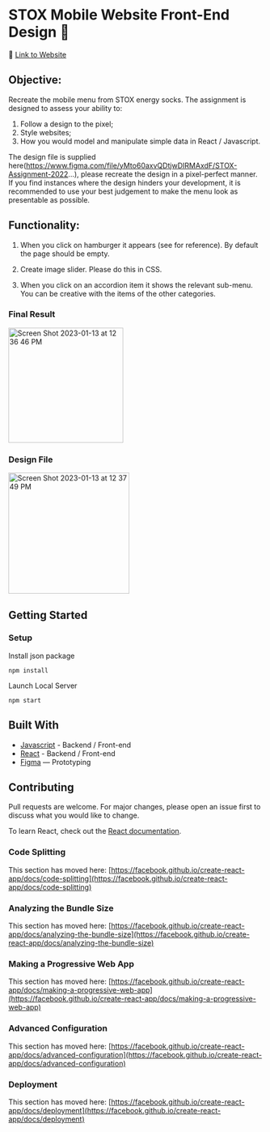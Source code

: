  # STOX Mobile Website Front-End Design 🚀

🔗  [Link to Website ](https://msinta.github.io/askphill/)

## Objective:
Recreate the mobile menu from STOX energy socks. The assignment is designed to assess your ability
to:
1. Follow a design to the pixel;
2. Style websites;
3. How you would model and manipulate simple data in React / Javascript.

The design file is supplied here(https://www.figma.com/file/yMto60axvQDtjwDIRMAxdF/STOX-Assignment-2022...), please recreate the design in a pixel-perfect manner. If you find instances where the design hinders your development, it is recommended to use your best judgement
to make the menu look as presentable as possible.

## Functionality:
1. When you click on hamburger it appears (see for reference). By default the page
should be empty.

2. Create image slider. Please do this in CSS.

3. When you click on an accordion item it shows the relevant sub-menu. You can be creative with
the items of the other categories.


### Final Result
<img width="227" alt="Screen Shot 2023-01-13 at 12 36 46 PM" src="https://user-images.githubusercontent.com/114022804/212311623-35491259-6377-426f-ae5c-64e820499e35.png">

### Design File
<img width="239" alt="Screen Shot 2023-01-13 at 12 37 49 PM" src="https://user-images.githubusercontent.com/114022804/212311790-e114eafb-0771-4dbc-9e76-07aa5cd0875d.png">




## Getting Started
### Setup

Install json package
```
npm install
```
Launch Local Server
```
npm start
```


## Built With
- [Javascript](https://www.javascript.com/) - Backend / Front-end
- [React](https://reactjs.org/) - Backend / Front-end
- [Figma](https://www.figma.com) — Prototyping


## Contributing
Pull requests are welcome. For major changes, please open an issue first to discuss what you would like to change.



To learn React, check out the [React documentation](https://reactjs.org/).

### Code Splitting

This section has moved here: [https://facebook.github.io/create-react-app/docs/code-splitting](https://facebook.github.io/create-react-app/docs/code-splitting)

### Analyzing the Bundle Size

This section has moved here: [https://facebook.github.io/create-react-app/docs/analyzing-the-bundle-size](https://facebook.github.io/create-react-app/docs/analyzing-the-bundle-size)

### Making a Progressive Web App

This section has moved here: [https://facebook.github.io/create-react-app/docs/making-a-progressive-web-app](https://facebook.github.io/create-react-app/docs/making-a-progressive-web-app)

### Advanced Configuration

This section has moved here: [https://facebook.github.io/create-react-app/docs/advanced-configuration](https://facebook.github.io/create-react-app/docs/advanced-configuration)

### Deployment

This section has moved here: [https://facebook.github.io/create-react-app/docs/deployment](https://facebook.github.io/create-react-app/docs/deployment)
